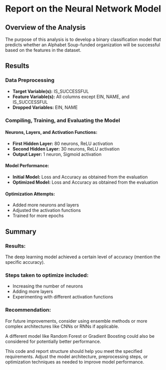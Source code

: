 # Report on the Neural Network Model

## Overview of the Analysis
The purpose of this analysis is to develop a binary classification model that predicts whether an Alphabet Soup-funded organization will be successful based on the features in the dataset.

## Results

### Data Preprocessing

- **Target Variable(s):** IS_SUCCESSFUL
- **Feature Variable(s):** All columns except EIN, NAME, and IS_SUCCESSFUL
- **Dropped Variables:** EIN, NAME

### Compiling, Training, and Evaluating the Model

#### Neurons, Layers, and Activation Functions:
- **First Hidden Layer:** 80 neurons, ReLU activation
- **Second Hidden Layer:** 30 neurons, ReLU activation
- **Output Layer:** 1 neuron, Sigmoid activation

#### Model Performance:
- **Initial Model:** Loss and Accuracy as obtained from the evaluation
- **Optimized Model:** Loss and Accuracy as obtained from the evaluation

#### Optimization Attempts:
- Added more neurons and layers
- Adjusted the activation functions
- Trained for more epochs

## Summary

### Results:
The deep learning model achieved a certain level of accuracy (mention the specific accuracy).

### Steps taken to optimize included:
- Increasing the number of neurons
- Adding more layers
- Experimenting with different activation functions

### Recommendation:
For future improvements, consider using ensemble methods or more complex architectures like CNNs or RNNs if applicable.

A different model like Random Forest or Gradient Boosting could also be considered for potentially better performance.

This code and report structure should help you meet the specified requirements. Adjust the model architecture, preprocessing steps, or optimization techniques as needed to improve model performance.
